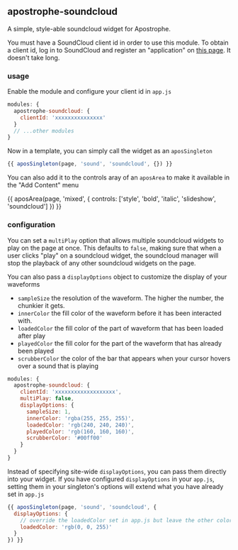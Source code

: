 ## apostrophe-soundcloud

A simple, style-able soundcloud widget for Apostrophe.

You must have a SoundCloud client id in order to use this module. To obtain a client id, log in to SoundCloud and register an "application" on [this page](http://soundcloud.com/you/apps). It doesn't take long.

### usage

Enable the module and configure your client id in `app.js` 

```javascript
modules: {
  apostrophe-soundcloud: {
    clientId: 'xxxxxxxxxxxxxxx'
  }
  // ...other modules
}
```

Now in a template, you can simply call the widget as an `aposSingleton`

```javascript
{{ aposSingleton(page, 'sound', 'soundcloud', {}) }}
```

You can also add it to the controls aray of an `aposArea` to make it available in the "Add Content" menu

{{ aposArea(page, 'mixed', {
  controls: ['style', 'bold', 'italic', 'slideshow', 'soundcloud']
}) }}

### configuration

You can set a `multiPlay` option that allows multiple soundcloud widgets to play on the page at once. This defaults to `false`, making sure that when a user clicks "play" on a soundcloud widget, the soundcloud manager will stop the playback of any other soundcloud widgets on the page. 

You can also pass a `displayOptions` object to customize the display of your waveforms

* `sampleSize` the resolution of the waveform. The higher the number, the chunkier it gets.
* `innerColor` the fill color of the waveform before it has been interacted with.
* `loadedColor` the fill color of the part of waveform that has been loaded after play
* `playedColor` the fill color for the part of the waveform that has already been played
* `scrubberColor` the color of the bar that appears when your cursor hovers over a sound that is playing  

```javascript
modules: {
  apostrophe-soundcloud: {
    clientId: 'xxxxxxxxxxxxxxxxxxx',
    multiPlay: false,
    displayOptions: {
      sampleSize: 1,
      innerColor: 'rgba(255, 255, 255)',
      loadedColor: 'rgb(240, 240, 240)',
      playedColor: 'rgb(160, 160, 160)',
      scrubberColor: '#00ff00'
    }
  }
}
```

Instead of specifying site-wide `displayOptions`, you can pass them directly into your widget. If you have configured `displayOptions` in your `app.js`, setting them in your singleton's options will extend what you have already set in `app.js`

```javascript
{{ aposSingleton(page, 'sound', 'soundcloud', {
  displayOptions: {
    // override the loadedColor set in app.js but leave the other colors as-is
    loadedColor: 'rgb(0, 0, 255)'
  }
}) }}
```
